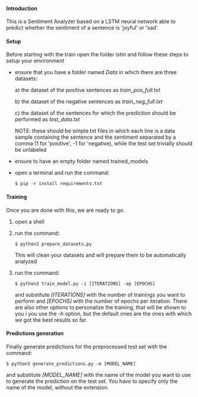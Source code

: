 #### Introduction

This is a Sentiment Analyzer based on a LSTM neural network able to predict whether the sentiment of a sentence is 'joyful' or 'sad'.

#### Setup

Before starting with the train open the folder _lstm_  and follow these steps to setup your environment

- ensure that you have a folder named _Data_ in which there are three datasets: 

  a) the dataset of the positive sentences as _train_pos_full.txt_ 

  b) the dataset of the negative sentences as _train_neg_full.txt_

  c) the dataset of the sentences for which the prediction should be performed as _test_data.txt_

  NOTE: these should be simple txt files in which each line is a data sample containing the sentence and the sentiment separated by a comma (1 for 'positive', -1 for 'negative), while the test set trivially should be unlabeled

- ensure to have an empty folder named trained_models

- open a terminal and run the command:

  ```{r, engine='bash', count_lines}
  $ pip -r install requirements.txt
  ```

#### Training

Once you are done with this, we are ready to go. 

1. open a shell

2. run the command:

   ```{r, engine='bash', count_lines}
   $ python3 prepare_datasets.py
   ```

   This will clean your datasets and will prepare them to be automatically analyzed

3. run the command:

   ```{r, engine=&#39;bash&#39;, count_lines}
   $ python3 train_model.py -i [ITERATIONS] -ep [EPOCHS]
   ```

   and substitute _[ITERATIONS]_ with the number of trainings you want to perform and _[EPOCHS]_ with the number of epochs per iteration. There are also other options to personalize the training, that will be shown to you i you use the _-h_ option, but the default ones are the ones with which we got the best results so far. 

#### Predictions generation

Finally generate predictions for the preprocessed test set with the command:

```{r, engine=&#39;bash&#39;, count_lines}
$ python3 generate_predictions.py -m [MODEL_NAME]
```

and substitute _[MODEL_NAME]_ with the name of the model you want to use to generate the prediction on the test set. You have to specify only the name of the model, without the extension.